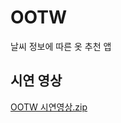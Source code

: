 # OOTW
날씨 정보에 따른 옷 추천 앱

## 시연 영상
[OOTW 시연영상.zip](https://github.com/cyj2825/OOTW/files/10534924/OOTW.zip)
